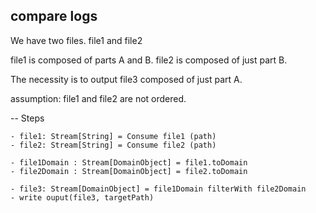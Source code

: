 ## compare logs

We have two files. file1 and file2

file1 is composed of parts A and B.
file2 is composed of just part B.

The necessity is to output file3 composed of just part A.

assumption: file1 and file2 are not ordered.

-- Steps

    - file1: Stream[String] = Consume file1 (path)
    - file2: Stream[String] = Consume file2 (path)
    
    - file1Domain : Stream[DomainObject] = file1.toDomain
    - file2Domain : Stream[DomainObject] = file2.toDomain

    - file3: Stream[DomainObject] = file1Domain filterWith file2Domain
    - write ouput(file3, targetPath)
